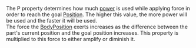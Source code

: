 The P property determines how much [power](https://en.wikipedia.org/wiki/Power_(physics)) is used while applying force in order to reach the goal [Position](https://developer.roblox.com/en-us/api-reference/property/BodyPosition/Position). The higher this value, the more power will be used and the faster it will be used.  
The force the [BodyPosition](https://developer.roblox.com/en-us/api-reference/class/BodyPosition) exerts increases as the difference between the part's current position and the goal position increases. This property is multiplied to this force to either amplify or diminish it.